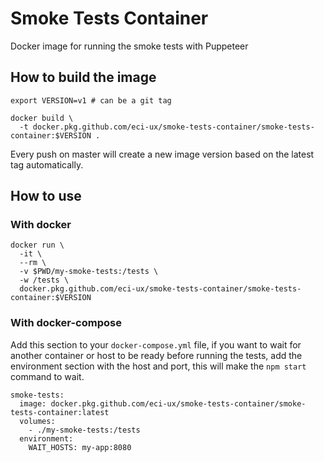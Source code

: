 # Smoke Tests Container

Docker image for running the smoke tests with Puppeteer

## How to build the image
```
export VERSION=v1 # can be a git tag

docker build \
  -t docker.pkg.github.com/eci-ux/smoke-tests-container/smoke-tests-container:$VERSION .
```
Every push on master will create a new image version based on the latest tag automatically.

## How to use

### With docker
```
docker run \
  -it \
  --rm \
  -v $PWD/my-smoke-tests:/tests \
  -w /tests \
  docker.pkg.github.com/eci-ux/smoke-tests-container/smoke-tests-container:$VERSION
```

### With docker-compose
Add this section to your `docker-compose.yml` file, if you want to wait for another container or host to be ready before running the tests, add the environment section with the host and port, this will make the `npm start` command to wait.
```
smoke-tests:
  image: docker.pkg.github.com/eci-ux/smoke-tests-container/smoke-tests-container:latest
  volumes:
    - ./my-smoke-tests:/tests
  environment:
    WAIT_HOSTS: my-app:8080
```
